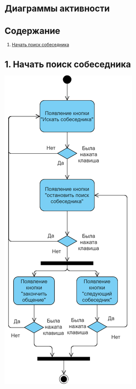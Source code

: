 # Диаграммы активности

# Содержание
1. [Начать поиск собеседника](#1)  

<a name="1"/>

# 1. Начать поиск собеседника 
![Диаграмма активностей](https://github.com/GaponTV/AnonChatVK/blob/master/Images/Diagrams/Activites.png)
